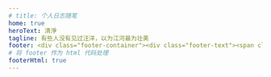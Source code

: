 ```yaml
---
# title: 个人日志随笔
home: true
heroText: 清淨
tagline: 有些人没有见过汪洋，以为江河最为壮美
footer: <div class="footer-container"><div class="footer-text"><span class="left">[ 吾尝终日而思矣</span><span class="footer-text-icon"><span class="iconfont icon-shandian1"></span></span><span class="right">不如须臾之所学也 ]</span></div>Copyright © 2021-present Junfeng Dai <br> <a href="https://beian.miit.gov.cn" class="record-num" target="_blank">蜀 ICP 备 2021009537 号 - 1</a></div>
# 将 footer 作为 html 代码处理
footerHtml: true 
---
```


<LoadingPage v-if="show" :frontmatter="frontmatter" :loadingText="'记录，成为更好的自己'" />

<script>

  import { onMounted, ref } from 'vue'
  import { usePageFrontmatter } from '@vuepress/client'
  import { useRoute } from 'vue-router'

  export default {
    setup() {
      const route = useRoute()
      const show = ref(route.path === '/')

      const frontmatter = usePageFrontmatter()

      onMounted(() => {
        // DOM 加载完成后去掉 loading
        setTimeout(() => {
          show.value = false
        })
      })

      return {
        frontmatter,
        show
      }
    }
  }
</script>